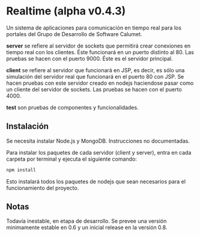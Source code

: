 Realtime (alpha v0.4.3)
=======================

Un sistema de aplicaciones para comunicación en tiempo real para los portales del Grupo de Desarrollo de Software Calumet.

**server** se refiere al servidor de sockets que permitirá crear conexiones en tiempo real con los clientes. Éste funcionará en un puerto distinto al 80. Las pruebas se hacen con el puerto 9000. Éste es el servidor principal.

**client** se refiere al servidor que funcionará en JSP, es decir, es sólo una simulación del servidor real que funcionará en el puerto 80 con JSP. Se hacen pruebas con este servidor creado en nodejs haciendose pasar como un cliente del servidor de sockets. Las pruebas se hacen con el puerto 4000.

**test** son pruebas de componentes y funcionalidades.

Instalación
-----------

Se necesita instalar Node.js y MongoDB. Instrucciones no documentadas.

Para instalar los paquetes de cada servidor (client y server), entra en cada carpeta por terminal y ejecuta el siguiente comando:

```bash
npm install
```

Esto instalará todos los paquetes de nodejs que sean necesarios para el funcionamiento del proyecto.

Notas
-----

Todavía inestable, en etapa de desarrollo. Se prevee una versión minimamente estable en 0.6 y un inicial release en la versión 0.8.
